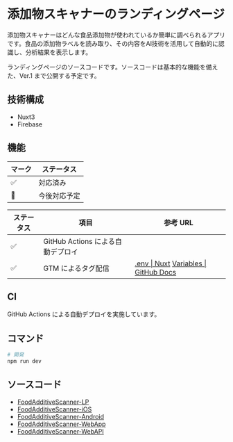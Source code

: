 # 添加物スキャナーのランディングページ

添加物スキャナーはどんな食品添加物が使われているか簡単に調べられるアプリです。食品の添加物ラベルを読み取り、その内容をAI技術を活用して自動的に認識し、分析結果を表示します。

ランディングページのソースコードです。ソースコードは基本的な機能を備えた、Ver.1 まで公開する予定です。

## 技術構成

* Nuxt3
* Firebase

## 機能


| マーク | ステータス |
|---|---|
| ✅ | 対応済み |
| 🚧 | 今後対応予定 |


| ステータス | 項目 | 参考 URL |
|---|---|---|
| ✅ | GitHub Actions による自動デプロイ | |
| ✅ | GTM によるタグ配信 | [.env \| Nuxt](https://nuxt.com/docs/guide/directory-structure/env) [Variables \| GitHub Docs](https://docs.github.com/en/actions/learn-github-actions/variables) |



## CI

GitHub Actions による自動デプロイを実施しています。

## コマンド

```bash
# 開発
npm run dev
```


## ソースコード

- [FoodAdditiveScanner-LP](https://github.com/takasqr/FoodAdditiveScanner-LP)
- [FoodAdditiveScanner-iOS
](https://github.com/takasqr/FoodAdditiveScanner-iOS)
- [FoodAdditiveScanner-Android
](https://github.com/takasqr/FoodAdditiveScanner-Android)
- [FoodAdditiveScanner-WebApp
](https://github.com/takasqr/FoodAdditiveScanner-WebApp)
- [FoodAdditiveScanner-WebAPI
](https://github.com/takasqr/FoodAdditiveScanner-WebAPI)
